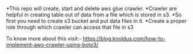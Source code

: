 *This repo will create, start and delete aws glue crawler. 
*Crawler are helpful in creating table out of data from a file which is stored in s3.
*So first you need to create s3 bucket and put data files in it.
*Create a proper role through which crawler can access that file in s3

To know more about this visit:- https://blog.knoldus.com/how-to-implement-aws-crawler-using-boto3/
